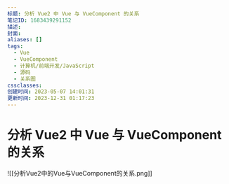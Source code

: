 ```yaml
---
标题: 分析 Vue2 中 Vue 与 VueComponent 的关系
笔记ID: 1683439291152
描述: 
封面: 
aliases: []
tags:
  - Vue
  - VueComponent
  - 计算机/前端开发/JavaScript
  - 源码
  - 关系图
cssclasses: 
创建时间: 2023-05-07 14:01:31
更新时间: 2023-12-31 01:17:23
---
```


# 分析 Vue2 中 Vue 与 VueComponent 的关系

![[分析Vue2中的Vue与VueComponent的关系.png]]
